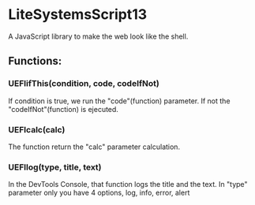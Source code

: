 # LiteSystemsScript13
A JavaScript library to make the web look like the shell.
## Functions:
### UEFIifThis(condition, code, codeIfNot)
If condition is true, we run the "code"(function) parameter.
If not the "codeIfNot"(function) is ejecuted.
### UEFIcalc(calc)
The function return the "calc" parameter calculation.
### UEFIlog(type, title, text)
In the DevTools Console, that function logs the title and the text.
In "type" parameter only you have 4 options, log, info, error, alert
